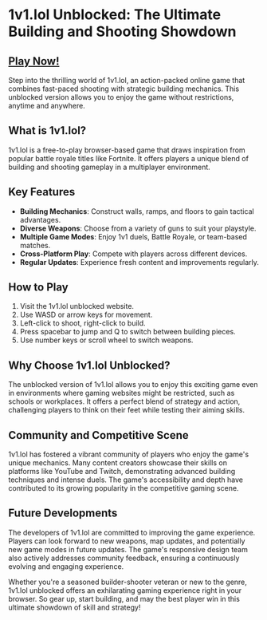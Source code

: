 # 1v1.lol Unblocked: The Ultimate Building and Shooting Showdown

## [Play Now!](https://apkitech.com/category/games/online-games/)

Step into the thrilling world of 1v1.lol, an action-packed online game that combines fast-paced shooting with strategic building mechanics. This unblocked version allows you to enjoy the game without restrictions, anytime and anywhere.

## What is 1v1.lol?

1v1.lol is a free-to-play browser-based game that draws inspiration from popular battle royale titles like Fortnite. It offers players a unique blend of building and shooting gameplay in a multiplayer environment.

## Key Features

- **Building Mechanics**: Construct walls, ramps, and floors to gain tactical advantages.
- **Diverse Weapons**: Choose from a variety of guns to suit your playstyle.
- **Multiple Game Modes**: Enjoy 1v1 duels, Battle Royale, or team-based matches.
- **Cross-Platform Play**: Compete with players across different devices.
- **Regular Updates**: Experience fresh content and improvements regularly.

## How to Play

1. Visit the 1v1.lol unblocked website.
2. Use WASD or arrow keys for movement.
3. Left-click to shoot, right-click to build.
4. Press spacebar to jump and Q to switch between building pieces.
5. Use number keys or scroll wheel to switch weapons.

## Why Choose 1v1.lol Unblocked?

The unblocked version of 1v1.lol allows you to enjoy this exciting game even in environments where gaming websites might be restricted, such as schools or workplaces. It offers a perfect blend of strategy and action, challenging players to think on their feet while testing their aiming skills.

## Community and Competitive Scene

1v1.lol has fostered a vibrant community of players who enjoy the game's unique mechanics. Many content creators showcase their skills on platforms like YouTube and Twitch, demonstrating advanced building techniques and intense duels. The game's accessibility and depth have contributed to its growing popularity in the competitive gaming scene.

## Future Developments

The developers of 1v1.lol are committed to improving the game experience. Players can look forward to new weapons, map updates, and potentially new game modes in future updates. The game's responsive design team also actively addresses community feedback, ensuring a continuously evolving and engaging experience.

Whether you're a seasoned builder-shooter veteran or new to the genre, 1v1.lol unblocked offers an exhilarating gaming experience right in your browser. So gear up, start building, and may the best player win in this ultimate showdown of skill and strategy!